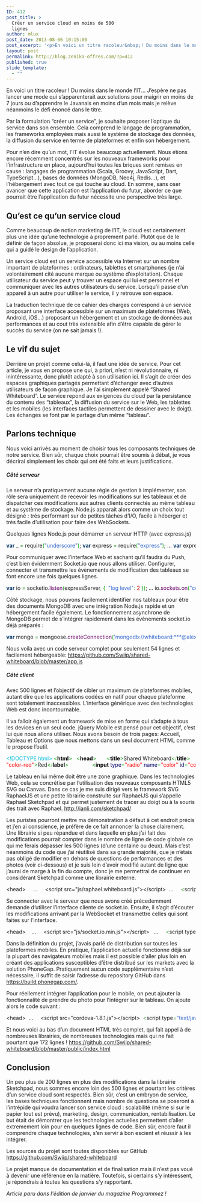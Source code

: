 ```yaml
---
ID: 412
post_title: >
  Créer un service cloud en moins de 500
  lignes
author: mlux
post_date: 2013-08-06 10:15:00
post_excerpt: '<p>En voici un titre racoleur&nbsp;! Du moins dans le monde l’IT... J’espère ne pas lancer une mode qui s’apparenterait aux solutions pour maigrir en moins de 7 jours ou d’apprendre le Javanais en moins d’un mois mais je relève néanmoins le défi énoncé dans le titre.</p>'
layout: post
permalink: http://blog.zenika-offres.com/?p=412
published: true
slide_template:
  - ""
---
```

<p>En voici un titre racoleur&nbsp;! Du moins dans le monde l’IT... J’espère ne pas lancer une mode qui s’apparenterait aux solutions pour maigrir en moins de 7 jours ou d’apprendre le Javanais en moins d’un mois mais je relève néanmoins le défi énoncé dans le titre.</p>
<!--more-->
<p>Par la formulation “créer un service”, je souhaite proposer l’optique du service dans son ensemble. Cela comprend le langage de programmation, les frameworks employées mais aussi le système de stockage des données, la diffusion du service en terme de plateformes et enfin son hébergement.</p> <p>Pour n’en dire qu’un mot, l’IT évolue beaucoup actuellement. Nous étions encore récemment concentrés sur les nouveaux frameworks pour l’infrastructure en place, aujourd’hui toutes les briques sont remises en cause&nbsp;: langages de programmation (Scala, Groovy, JavaScript, Dart, TypeScript...), bases de données (MongoDB, Neo4j, Redis...), et l’hébergement avec tout ce qui touche au cloud. En somme, sans oser avancer que cette application est l’application du futur, aborder ce que pourrait être l’application du futur nécessite une perspective très large.</p> <h2>Qu’est ce qu’un service cloud</h2> <p>Comme beaucoup de notion marketing de l’IT, le cloud est certainement plus une idée qu’une technologie à proprement parlé. Plutôt que de le définir de façon absolue, je proposerai donc ici ma vision, ou au moins celle qui a guidé le design de l’application.</p> <p>Un service cloud est un service accessible via Internet sur un nombre important de plateformes&nbsp;: ordinateurs, tablettes et smartphones (je n’ai volontairement cité aucune marque ou système d’exploitation). Chaque utilisateur du service peut y trouver un espace qui lui est personnel et communiquer avec les autres utilisateurs du service. Lorsqu’il passe d’un appareil à un autre pour utiliser le service, il y retrouve son espace.</p> <p>La traduction technique de ce cahier des charges correspond à un service proposant une interface accessible sur un maximum de plateformes (Web, Android, iOS...) proposant un hébergement et un stockage de données aux performances et au cout très extensible afin d’être capable de gérer le succès du service (on ne sait jamais !).</p> <h2>Le vif du sujet</h2> <p>Derrière un projet comme celui-là, il faut une idée de service. Pour cet article, je vous en propose une qui, à priori, n’est ni révolutionnaire, ni inintéressante, donc plutôt adapté à son utilisation ici. Il s’agit de créer des espaces graphiques partagés permettant d’échanger avec d’autres utilisateurs de façon graphique. Je l’ai simplement appelé “Shared Whiteboard”. Le service repond aux exigences du cloud par la persistance du contenu des “tableaux”, la diffusion du service sur le Web, les tablettes et les mobiles (les interfaces tactiles permettent de dessiner avec le doigt). Les échanges se font par le partage d’un même “tableau”.</p> <h2>Parlons technique</h2> <p>Nous voici arrivés au moment de choisir tous les composants techniques de notre service. Bien sûr, chaque choix pourrait être soumis à débat, je vous décrirai simplement les choix qui ont été faits et leurs justifications.</p> <h5>Côté serveur</h5> <p>Le serveur n’a pratiquement aucune règle de gestion à implémenter, son rôle sera uniquement de recevoir les modifications sur les tableaux et de dispatcher ces modifications aux autres clients connectés au même tableau et au système de stockage. Node.js apparait alors comme un choix tout désigné&nbsp;: très performant sur de petites tâches d’I/O, facile à héberger et très facile d’utilisation pour faire des WebSockets.</p> <p>Quelques lignes Node.js pour démarrer un serveur HTTP (avec express.js)</p> <pre class="javascript code javascript" style="font-family:inherit"><span style="color: #003366; font-weight: bold;">var</span> _ <span style="color: #339933;">=</span> require<span style="color: #009900;">&#40;</span><span style="color: #3366CC;">&quot;underscore&quot;</span><span style="color: #009900;">&#41;</span>; <span style="color: #003366; font-weight: bold;">var</span> express <span style="color: #339933;">=</span> require<span style="color: #009900;">&#40;</span><span style="color: #3366CC;">&quot;express&quot;</span><span style="color: #009900;">&#41;</span>; ... <span style="color: #003366; font-weight: bold;">var</span> expressServer <span style="color: #339933;">=</span> express.<span style="color: #660066;">createServer</span><span style="color: #009900;">&#40;</span><span style="color: #009900;">&#41;</span> expressServer.<span style="color: #003366; font-weight: bold;">use</span><span style="color: #009900;">&#40;</span>express.<span style="color: #660066;">bodyParser</span><span style="color: #009900;">&#40;</span><span style="color: #009900;">&#41;</span><span style="color: #009900;">&#41;</span>; expressServer.<span style="color: #003366; font-weight: bold;">use</span><span style="color: #009900;">&#40;</span>express.<span style="color: #660066;">errorHandler</span><span style="color: #009900;">&#40;</span><span style="color: #009900;">&#41;</span><span style="color: #009900;">&#41;</span>; expressServer.<span style="color: #003366; font-weight: bold;">use</span><span style="color: #009900;">&#40;</span>express.<span style="color: #660066;">static</span><span style="color: #009900;">&#40;</span>__dirname <span style="color: #339933;">+</span> <span style="color: #3366CC;">&quot;/public&quot;</span><span style="color: #009900;">&#41;</span><span style="color: #009900;">&#41;</span>; … <span style="color: #003366; font-weight: bold;">var</span> port <span style="color: #339933;">=</span> parseInt<span style="color: #009900;">&#40;</span>process.<span style="color: #660066;">env</span>.<span style="color: #660066;">PORT</span><span style="color: #339933;">,</span> <span style="color: #CC0000;">10</span><span style="color: #009900;">&#41;</span> || <span style="color: #CC0000;">1337</span>; expressServer.<span style="color: #660066;">listen</span><span style="color: #009900;">&#40;</span>port<span style="color: #009900;">&#41;</span>; console.<span style="color: #660066;">info</span><span style="color: #009900;">&#40;</span><span style="color: #3366CC;">&quot;listen port &quot;</span><span style="color: #339933;">,</span> port<span style="color: #009900;">&#41;</span>;</pre> <p>Pour communiquer avec l’interface Web et sachant qu’il faudra du Push, c’est bien évidemment Socket.io que nous allons utiliser. Configurer, connecter et transmettre les évènements de modification des tableaux se font encore une fois quelques lignes.</p> <pre class="javascript code javascript" style="font-family:inherit"><span style="color: #003366; font-weight: bold;">var</span> io <span style="color: #339933;">=</span> socketio.<span style="color: #660066;">listen</span><span style="color: #009900;">&#40;</span>expressServer<span style="color: #339933;">,</span> <span style="color: #009900;">&#123;</span> 	<span style="color: #3366CC;">&quot;log level&quot;</span><span style="color: #339933;">:</span> <span style="color: #CC0000;">2</span> <span style="color: #009900;">&#125;</span><span style="color: #009900;">&#41;</span>; … io.<span style="color: #660066;">sockets</span>.<span style="color: #660066;">on</span><span style="color: #009900;">&#40;</span><span style="color: #3366CC;">&quot;connection&quot;</span><span style="color: #339933;">,</span> <span style="color: #003366; font-weight: bold;">function</span> <span style="color: #009900;">&#40;</span>socket<span style="color: #009900;">&#41;</span> <span style="color: #009900;">&#123;</span>   	socket.<span style="color: #660066;">on</span><span style="color: #009900;">&#40;</span><span style="color: #3366CC;">&quot;connect&quot;</span><span style="color: #339933;">,</span> <span style="color: #003366; font-weight: bold;">function</span><span style="color: #009900;">&#40;</span>data<span style="color: #009900;">&#41;</span> <span style="color: #009900;">&#123;</span>   		… <span style="color: #006600; font-style: italic;">// void ci dessous</span>   	<span style="color: #009900;">&#125;</span><span style="color: #009900;">&#41;</span>;   	socket.<span style="color: #660066;">on</span><span style="color: #009900;">&#40;</span><span style="color: #3366CC;">&quot;clear&quot;</span><span st
yle="color: #339933;">,</span> <span style="color: #003366; font-weight: bold;">function</span><span style="color: #009900;">&#40;</span>data<span style="color: #009900;">&#41;</span> <span style="color: #009900;">&#123;</span>   		… <span style="color: #006600; font-style: italic;">// void ci dessous</span>   	<span style="color: #009900;">&#125;</span><span style="color: #009900;">&#41;</span>;   	socket.<span style="color: #660066;">on</span><span style="color: #009900;">&#40;</span><span style="color: #3366CC;">&quot;element&quot;</span><span style="color: #339933;">,</span> <span style="color: #003366; font-weight: bold;">function</span><span style="color: #009900;">&#40;</span>data<span style="color: #009900;">&#41;</span> <span style="color: #009900;">&#123;</span> 		console.<span style="color: #660066;">log</span><span style="color: #009900;">&#40;</span><span style="color: #3366CC;">&quot;element message, receiving new&quot;</span><span style="color: #339933;">,</span> data.<span style="color: #660066;">type</span><span style="color: #339933;">,</span> <span style="color: #3366CC;">&quot;element for&quot;</span><span style="color: #339933;">,</span> data.<span style="color: #660066;">whiteboard</span><span style="color: #339933;">,</span> <span style="color: #3366CC;">&quot;whiteboard&quot;</span><span style="color: #009900;">&#41;</span>; 		socket.<span style="color: #660066;">broadcast</span>.<span style="color: #660066;">emit</span><span style="color: #009900;">&#40;</span><span style="color: #3366CC;">&quot;element&quot;</span><span style="color: #339933;">,</span> data<span style="color: #009900;">&#41;</span>; 		… <span style="color: #006600; font-style: italic;">// void ci dessous</span> 	<span style="color: #009900;">&#125;</span><span style="color: #009900;">&#41;</span>; <span style="color: #009900;">&#125;</span><span style="color: #009900;">&#41;</span>;</pre> <p>Côté stockage, nous pouvons facilement identifier nos tableaux pour être des documents MongoDB avec une intégration Node.js rapide et un hébergement facile également. Le fonctionnement asynchrone de MongoDB permet de s’intégrer rapidement dans les évènements socket.io déjà préparés&nbsp;:</p> <pre class="javascript code javascript" style="font-family:inherit"><span style="color: #003366; font-weight: bold;">var</span> mongo <span style="color: #339933;">=</span> mongoose.<span style="color: #660066;">createConnection</span><span style="color: #009900;">&#40;</span><span style="color: #3366CC;">'mongodb://whiteboard:***@alex.mongohq.com:10007/shared-whiteboard'</span><span style="color: #009900;">&#41;</span>; ... <span style="color: #003366; font-weight: bold;">var</span> WhiteBoardElement <span style="color: #339933;">=</span> mongo.<span style="color: #660066;">model</span><span style="color: #009900;">&#40;</span><span style="color: #3366CC;">'WhiteBoardElement'</span><span style="color: #339933;">,</span> <span style="color: #003366; font-weight: bold;">new</span> mongoose.<span style="color: #660066;">Schema</span><span style="color: #009900;">&#40;</span><span style="color: #009900;">&#123;</span> 	whiteboard<span style="color: #339933;">:</span> String<span style="color: #339933;">,</span> 	type<span style="color: #339933;">:</span> String <span style="color: #009900;">&#125;</span><span style="color: #009900;">&#41;</span><span style="color: #009900;">&#41;</span>; &nbsp; io.<span style="color: #660066;">sockets</span>.<span style="color: #660066;">on</span><span style="color: #009900;">&#40;</span><span style="color: #3366CC;">&quot;connection&quot;</span><span style="color: #339933;">,</span> <span style="color: #003366; font-weight: bold;">function</span> <span style="color: #009900;">&#40;</span>socket<span style="color: #009900;">&#41;</span> <span style="color: #009900;">&#123;</span>   	socket.<span style="color: #660066;">on</span><span style="color: #009900;">&#40;</span><span style="color: #3366CC;">&quot;connect&quot;</span><span style="color: #339933;">,</span> <span style="color: #003366; font-weight: bold;">function</span><span style="color: #009900;">&#40;</span>data<span style="color: #009900;">&#41;</span> <span style="color: #009900;">&#123;</span>   		WhiteBoardElement.<span style="color: #660066;">find</span><span style="color: #009900;">&#40;</span><span style="color: #009900;">&#123;</span>   			whiteboard<span style="color: #339933;">:</span> data.<span style="color: #660066;">whiteboard</span>   		<span style="color: #009900;">&#125;</span><span style="color: #339933;">,</span> <span style="color: #003366; font-weight: bold;">function</span><span style="color: #009900;">&#40;</span>err<span style="color: #339933;">,</span> docs<span style="color: #009900;">&#41;</span> <span style="color: #009900;">&#123;</span>   			<span style="color: #000066; font-weight: bold;">if</span><span style="color: #009900;">&#40;</span><span style="color: #339933;">!</span>err<span style="color: #009900;">&#41;</span> <span style="color: #009900;">&#123;</span>   				socket.<span style="color: #660066;">emit</span><span style="color: #009900;">&#40;</span><span style="color: #3366CC;">&quot;init&quot;</span><span style="color: #339933;">,</span> docs<span style="color: #009900;">&#41;</span>; 				console.<span style="color: #660066;">log</span><span style="color: #009900;">&#40;</span><span style="color: #3366CC;">&quot;connect message, whiteboard&quot;</span><span style="color: #339933;">,</span> data.<span style="color: #660066;">whiteboard</span><span style="color: #339933;">,</span> <span style="color: #3366CC;">&quot;return&quot;</span><span style="color: #339933;">,</span> docs.<span style="color: #660066;">length</span><span style="color: #339933;">,</span> <span style="color: #3366CC;">&quot;docs&quot;</span><span style="color: #009900;">&#41;</span>; 			<span style="color: #009900;">&#125;</span> <span style="color: #000066; font-weight: bold;">else</span> <span style="color: #009900;">&#123;</span> 				console.<span style="color: #660066;">error</span><span style="color: #009900;">&#40;</span><span style="color: #3366CC;">&quot;connect message, error from mongodb&quot;</span><span style="color: #339933;">,</span> err<span style="color: #009900;">&#41;</span>; 			<span style="color: #009900;">&#125;</span>   		<span style="color: #009900;">&#125;</span><span style="color: #009900;">&#41;</span>;   	<span style="color: #009900;">&#125;</span><span style="color: #009900;">&#41;</span>;   	socket.<span style="color: #660066;">on</span><span style="color: #009900;">&#40;</span><span style="color: #3366CC;">&quot;clear&quot;</span><span style="color: #339933;">,</span> <span style="color: #003366; font-weight: bold;">function</span><span style="color: #009900;">&#40;</span>data<span style="color: #009900;">&#41;</span> <span style="color: #009900;">&#123;</span>   		console.<span style="color: #660066;">log</span><span style="color: #009900;">&#40;</span><span style="color: #3366CC;">&quot;clear message, deleting elements for whiteboard&quot;</span><span style="color: #339933;">,</span> data<span style="color: #009900;">&#41;</span>; 		WhiteBoardElement.<span style="color: #660066;">find</span><span style="color: #009900;">&#40;</span><span style="color: #009900;">&#123;</span>whiteboard<span style="color: #339933;">:</span> data<span style="color: #009900;">&#125;</span><span style="color: #009900;">&#41;</span>.<span style="color: #660066;">remove</span><span style="color: #009900;">&#40;</span><span style="color: #009900;">&#41;</span>;   	<span style="color: #009900;">&#125;</span><span style="color: #009900;">&#41;</span>;   	socket.<span style="color: #660066;">on</span><span style="color: #009900;">&#40;</span><span style="color: #3366CC;">&quot;element&quot;</span><span style="color: #339933;">,</span> <span style="color: #003366; font-weight: bold;">function</span><span style="color: #009900;">&#40;</span>data<span style="color: #009900;">&#41;</span> <span style="color: #009900;">&#123;</span> 		console.<span style="color: #660066;">log</span><span style="color: #009900;">&#40;</span><span style="color: #3366CC;"
>&quot;element message, receiving new&quot;</span><span style="color: #339933;">,</span> data.<span style="color: #660066;">type</span><span style="color: #339933;">,</span> <span style="color: #3366CC;">&quot;element for&quot;</span><span style="color: #339933;">,</span> data.<span style="color: #660066;">whiteboard</span><span style="color: #339933;">,</span> <span style="color: #3366CC;">&quot;whiteboard&quot;</span><span style="color: #009900;">&#41;</span>; 		socket.<span style="color: #660066;">broadcast</span>.<span style="color: #660066;">emit</span><span style="color: #009900;">&#40;</span><span style="color: #3366CC;">&quot;element&quot;</span><span style="color: #339933;">,</span> data<span style="color: #009900;">&#41;</span>; 		<span style="color: #003366; font-weight: bold;">var</span> instance <span style="color: #339933;">=</span> <span style="color: #003366; font-weight: bold;">new</span> WhiteBoardElement<span style="color: #009900;">&#40;</span>data<span style="color: #339933;">,</span> <span style="color: #003366; font-weight: bold;">false</span><span style="color: #009900;">&#41;</span>; 		instance.<span style="color: #660066;">save</span><span style="color: #009900;">&#40;</span><span style="color: #003366; font-weight: bold;">function</span><span style="color: #009900;">&#40;</span>err<span style="color: #009900;">&#41;</span> <span style="color: #009900;">&#123;</span> 			<span style="color: #000066; font-weight: bold;">if</span><span style="color: #009900;">&#40;</span>err<span style="color: #009900;">&#41;</span> <span style="color: #009900;">&#123;</span> 				console.<span style="color: #660066;">error</span><span style="color: #009900;">&#40;</span><span style="color: #3366CC;">&quot;error on adding the new element in mongodb&quot;</span><span style="color: #339933;">,</span> err<span style="color: #009900;">&#41;</span>; 			<span style="color: #009900;">&#125;</span> 		<span style="color: #009900;">&#125;</span><span style="color: #009900;">&#41;</span>; 	<span style="color: #009900;">&#125;</span><span style="color: #009900;">&#41;</span>; <span style="color: #009900;">&#125;</span><span style="color: #009900;">&#41;</span>;</pre> <p>Nous voila avec un code serveur complet pour seulement 54 lignes et facilement hébergeable: <a href="https://github.com/Swiip/shared-whiteboard/blob/master/app.js">https://github.com/Swiip/shared-whiteboard/blob/master/app.js</a></p> <h5>Côté client</h5> <p>Avec 500 lignes et l’objectif de cibler un maximum de plateformes mobiles, autant dire que les applications codées en natif pour chaque plateforme sont totalement inaccessibles. L’interface générique avec des technologies Web est donc incontournable.</p> <p>Il va falloir également un framework de mise en forme qui s’adapte à tous les devices en un seul code. jQuery Mobile est pensé pour cet objectif, c’est lui que nous allons utiliser. Nous avons besoin de trois pages: Accueil, Tableau et Options que nous mettons dans un seul document HTML comme le propose l’outil.</p> <pre class="html code html" style="font-family:inherit"><span style="color: #00bbdd;">&lt;!DOCTYPE html&gt;</span> <span style="color: #009900;">&lt;<span style="color: #000000; font-weight: bold;">html</span>&gt;</span> 	<span style="color: #009900;">&lt;<span style="color: #000000; font-weight: bold;">head</span>&gt;</span> 		<span style="color: #009900;">&lt;<span style="color: #000000; font-weight: bold;">title</span>&gt;</span>Shared Whiteboard<span style="color: #009900;">&lt;<span style="color: #66cc66;">/</span><span style="color: #000000; font-weight: bold;">title</span>&gt;</span> 		<span style="color: #009900;">&lt;<span style="color: #000000; font-weight: bold;">meta</span> <span style="color: #000066;">name</span><span style="color: #66cc66;">=</span><span style="color: #ff0000;">&quot;viewport&quot;</span> <span style="color: #000066;">content</span><span style="color: #66cc66;">=</span><span style="color: #ff0000;">&quot;width=device-width, initial-scale=1&quot;</span>&gt;</span> 		<span style="color: #009900;">&lt;<span style="color: #000000; font-weight: bold;">link</span> <span style="color: #000066;">rel</span><span style="color: #66cc66;">=</span><span style="color: #ff0000;">&quot;stylesheet&quot;</span> <span style="color: #000066;">href</span><span style="color: #66cc66;">=</span><span style="color: #ff0000;">&quot;http://code.jquery.com/mobile/1.1.0/jquery.mobile-1.1.0.min.css&quot;</span><span style="color: #66cc66;">/</span>&gt;</span> 		<span style="color: #009900;">&lt;<span style="color: #000000; font-weight: bold;">script</span> <span style="color: #000066;">src</span><span style="color: #66cc66;">=</span><span style="color: #ff0000;">&quot;http://code.jquery.com/jquery-1.7.1.min.js&quot;</span>&gt;&lt;<span style="color: #66cc66;">/</span><span style="color: #000000; font-weight: bold;">script</span>&gt;</span> 		<span style="color: #009900;">&lt;<span style="color: #000000; font-weight: bold;">script</span> <span style="color: #000066;">src</span><span style="color: #66cc66;">=</span><span style="color: #ff0000;">&quot;http://code.jquery.com/mobile/1.1.0/jquery.mobile-1.1.0.min.js&quot;</span>&gt;&lt;<span style="color: #66cc66;">/</span><span style="color: #000000; font-weight: bold;">script</span>&gt;</span> 		... // a venir 		 <span style="color: #009900;">&lt;<span style="color: #000000; font-weight: bold;">script</span> <span style="color: #000066;">type</span><span style="color: #66cc66;">=</span><span style="color: #ff0000;">&quot;text/javascript&quot;</span>&gt;</span> 			… // a venir 		<span style="color: #009900;">&lt;<span style="color: #66cc66;">/</span><span style="color: #000000; font-weight: bold;">script</span>&gt;</span> 	<span style="color: #009900;">&lt;<span style="color: #66cc66;">/</span><span style="color: #000000; font-weight: bold;">head</span>&gt;</span> 	<span style="color: #009900;">&lt;<span style="color: #000000; font-weight: bold;">body</span>&gt;</span> 		<span style="color: #009900;">&lt;<span style="color: #000000; font-weight: bold;">div</span> data-role<span style="color: #66cc66;">=</span><span style="color: #ff0000;">&quot;page&quot;</span> <span style="color: #000066;">id</span><span style="color: #66cc66;">=</span><span style="color: #ff0000;">&quot;home&quot;</span>&gt;</span> 			<span style="color: #009900;">&lt;<span style="color: #000000; font-weight: bold;">div</span> data-role<span style="color: #66cc66;">=</span><span style="color: #ff0000;">&quot;header&quot;</span>&gt;</span> 				<span style="color: #009900;">&lt;<span style="color: #000000; font-weight: bold;">h1</span>&gt;</span>Choose your whitboard<span style="color: #009900;">&lt;<span style="color: #66cc66;">/</span><span style="color: #000000; font-weight: bold;">h1</span>&gt;</span> 			<span style="color: #009900;">&lt;<span style="color: #66cc66;">/</span><span style="color: #000000; font-weight: bold;">div</span>&gt;</span>                 	<span style="color: #009900;">&lt;<span style="color: #000000; font-weight: bold;">div</span> data-role<span style="color: #66cc66;">=</span><span style="color: #ff0000;">&quot;content&quot;</span>&gt;</span> 				<span style="color: #009900;">&lt;<span style="color: #000000; font-weight: bold;">h1</span>&gt;</span>Whiteboard's name:<span style="color: #009900;">&lt;<span style="color: #66cc66;">/</span><span style="color: #000000; font-weight: bold;">h1</span>&gt;</span> 				<span style="color: #009900;">&lt;<span style="color: #000000; font-weight: bold;">input</span> <span style="color: #000066;">class</span><span style="color: #66cc66;">=</span><span style="color: #ff0000;">&quot;whiteboard-name&quot;</span> <span style="color: #000066;">type</span><span style="color: #66cc66;">=</span><span style="color: #ff0000;">&quot;text&quot;</span> <span style="color: #000066;">value</span><span style="color: #66cc66;">=</span><span style="color: #ff0000;">&quot;&quot;</span> <span style="color: #66cc66;">/</span>&gt;</span> 				<span style="color: #009900;">&lt;<span style="color: #000000; font-weight: bold;">a</span> <span style="color: #000066;">class</span><span sty
le="color: #66cc66;">=</span><span style="color: #ff0000;">&quot;open-button&quot;</span> data-role<span style="color: #66cc66;">=</span><span style="color: #ff0000;">&quot;button&quot;</span> <span style="color: #000066;">href</span><span style="color: #66cc66;">=</span><span style="color: #ff0000;">&quot;#whiteboard&quot;</span>&gt;</span>Open<span style="color: #009900;">&lt;<span style="color: #66cc66;">/</span><span style="color: #000000; font-weight: bold;">a</span>&gt;</span> 			<span style="color: #009900;">&lt;<span style="color: #66cc66;">/</span><span style="color: #000000; font-weight: bold;">div</span>&gt;</span> 		<span style="color: #009900;">&lt;<span style="color: #66cc66;">/</span><span style="color: #000000; font-weight: bold;">div</span>&gt;</span> 		<span style="color: #009900;">&lt;<span style="color: #000000; font-weight: bold;">div</span> data-role<span style="color: #66cc66;">=</span><span style="color: #ff0000;">&quot;page&quot;</span> <span style="color: #000066;">id</span><span style="color: #66cc66;">=</span><span style="color: #ff0000;">&quot;whiteboard&quot;</span>&gt;</span> 			<span style="color: #009900;">&lt;<span style="color: #000000; font-weight: bold;">div</span> data-role<span style="color: #66cc66;">=</span><span style="color: #ff0000;">&quot;header&quot;</span>&gt;</span> 				<span style="color: #009900;">&lt;<span style="color: #000000; font-weight: bold;">h1</span>&gt;</span>Whiteboard<span style="color: #009900;">&lt;<span style="color: #66cc66;">/</span><span style="color: #000000; font-weight: bold;">h1</span>&gt;</span> 				<span style="color: #009900;">&lt;<span style="color: #000000; font-weight: bold;">a</span> data-icon<span style="color: #66cc66;">=</span><span style="color: #ff0000;">&quot;check&quot;</span> <span style="color: #000066;">class</span><span style="color: #66cc66;">=</span><span style="color: #ff0000;">&quot;ui-btn-right image-ok&quot;</span> <span style="color: #000066;">style</span><span style="color: #66cc66;">=</span><span style="color: #ff0000;">&quot;display: none;&quot;</span>&gt;</span>Ok<span style="color: #009900;">&lt;<span style="color: #66cc66;">/</span><span style="color: #000000; font-weight: bold;">a</span>&gt;</span> 				<span style="color: #009900;">&lt;<span style="color: #000000; font-weight: bold;">a</span> <span style="color: #000066;">href</span><span style="color: #66cc66;">=</span><span style="color: #ff0000;">&quot;#options&quot;</span> data-icon<span style="color: #66cc66;">=</span><span style="color: #ff0000;">&quot;gear&quot;</span> <span style="color: #000066;">class</span><span style="color: #66cc66;">=</span><span style="color: #ff0000;">&quot;ui-btn-right options&quot;</span>&gt;</span>Options<span style="color: #009900;">&lt;<span style="color: #66cc66;">/</span><span style="color: #000000; font-weight: bold;">a</span>&gt;</span> 			<span style="color: #009900;">&lt;<span style="color: #66cc66;">/</span><span style="color: #000000; font-weight: bold;">div</span>&gt;</span> 			<span style="color: #009900;">&lt;<span style="color: #000000; font-weight: bold;">div</span> <span style="color: #000066;">id</span><span style="color: #66cc66;">=</span><span style="color: #ff0000;">&quot;editor&quot;</span>&gt;&lt;<span style="color: #66cc66;">/</span><span style="color: #000000; font-weight: bold;">div</span>&gt;</span> 		<span style="color: #009900;">&lt;<span style="color: #66cc66;">/</span><span style="color: #000000; font-weight: bold;">div</span>&gt;</span> 		<span style="color: #009900;">&lt;<span style="color: #000000; font-weight: bold;">div</span> data-role<span style="color: #66cc66;">=</span><span style="color: #ff0000;">&quot;page&quot;</span> <span style="color: #000066;">id</span><span style="color: #66cc66;">=</span><span style="color: #ff0000;">&quot;options&quot;</span>&gt;</span> 			<span style="color: #009900;">&lt;<span style="color: #000000; font-weight: bold;">div</span> data-role<span style="color: #66cc66;">=</span><span style="color: #ff0000;">&quot;header&quot;</span>&gt;</span> 				<span style="color: #009900;">&lt;<span style="color: #000000; font-weight: bold;">a</span> <span style="color: #000066;">href</span><span style="color: #66cc66;">=</span><span style="color: #ff0000;">&quot;#whiteboard&quot;</span> data-icon<span style="color: #66cc66;">=</span><span style="color: #ff0000;">&quot;arrow-l&quot;</span>&gt;</span>Ok<span style="color: #009900;">&lt;<span style="color: #66cc66;">/</span><span style="color: #000000; font-weight: bold;">a</span>&gt;</span> 				<span style="color: #009900;">&lt;<span style="color: #000000; font-weight: bold;">h1</span>&gt;</span>Options<span style="color: #009900;">&lt;<span style="color: #66cc66;">/</span><span style="color: #000000; font-weight: bold;">h1</span>&gt;</span> 			<span style="color: #009900;">&lt;<span style="color: #66cc66;">/</span><span style="color: #000000; font-weight: bold;">div</span>&gt;</span> 			<span style="color: #009900;">&lt;<span style="color: #000000; font-weight: bold;">a</span> data-role<span style="color: #66cc66;">=</span><span style="color: #ff0000;">&quot;button&quot;</span> <span style="color: #000066;">class</span><span style="color: #66cc66;">=</span><span style="color: #ff0000;">&quot;add-picture-button&quot;</span>&gt;</span>Add a picture<span style="color: #009900;">&lt;<span style="color: #66cc66;">/</span><span style="color: #000000; font-weight: bold;">a</span>&gt;</span> 			<span style="color: #009900;">&lt;<span style="color: #000000; font-weight: bold;">fieldset</span> data-role<span style="color: #66cc66;">=</span><span style="color: #ff0000;">&quot;controlgroup&quot;</span> data-<span style="color: #000066;">type</span><span style="color: #66cc66;">=</span><span style="color: #ff0000;">&quot;horizontal&quot;</span>&gt;</span> 				<span style="color: #009900;">&lt;<span style="color: #000000; font-weight: bold;">legend</span>&gt;</span>Color<span style="color: #009900;">&lt;<span style="color: #66cc66;">/</span><span style="color: #000000; font-weight: bold;">legend</span>&gt;</span> 				<span style="color: #009900;">&lt;<span style="color: #000000; font-weight: bold;">input</span> <span style="color: #000066;">type</span><span style="color: #66cc66;">=</span><span style="color: #ff0000;">&quot;radio&quot;</span> <span style="color: #000066;">name</span><span style="color: #66cc66;">=</span><span style="color: #ff0000;">&quot;color&quot;</span> <span style="color: #000066;">id</span><span style="color: #66cc66;">=</span><span style="color: #ff0000;">&quot;color-black&quot;</span> <span style="color: #000066;">value</span><span style="color: #66cc66;">=</span><span style="color: #ff0000;">&quot;black&quot;</span> <span style="color: #000066;">checked</span><span style="color: #66cc66;">=</span><span style="color: #ff0000;">&quot;checked&quot;</span> <span style="color: #66cc66;">/</span>&gt;</span> <span style="color: #009900;">&lt;<span style="color: #000000; font-weight: bold;">label</span> <span style="color: #000066;">for</span><span style="color: #66cc66;">=</span><span style="color: #ff0000;">&quot;color-black&quot;</span>&gt;</span>Black<span style="color: #009900;">&lt;<span style="color: #66cc66;">/</span><span style="color: #000000; font-weight: bold;">label</span>&gt;</span> 				<span style="color: #009900;">&lt;<span style="color: #000000; font-weight: bold;">input</span> <span style="color: #000066;">type</span><span style="color: #66cc66;">=</span><span style="color: #ff0000;">&quot;radio&quot;</span> <span style="color: #000066;">name</span><span style="color: #66cc66;">=</span><span style="color: #ff0000;">&quot;color&quot;</span> <span style="color: #000066;">id</span><span style="color: #66cc66;">=</span><span style="color: #ff0000;">&quot;color-red&quot;</span> <span style="color: #000066;">value</span><span style="color: #66cc66;">=</span><span style="color: #ff0000;">&quot;red&quot;</span> <span style="color: #66cc66;">/</span>&gt;</span> <span style="color: #009900;">&lt;<span style="color: #000000; font-weight: bold;">label</span> <span style="color: #000066;">for</span><span style="color: #66cc66;">=</span>
<span style="color: #ff0000;">&quot;color-red&quot;</span>&gt;</span>Red<span style="color: #009900;">&lt;<span style="color: #66cc66;">/</span><span style="color: #000000; font-weight: bold;">label</span>&gt;</span> 				<span style="color: #009900;">&lt;<span style="color: #000000; font-weight: bold;">input</span> <span style="color: #000066;">type</span><span style="color: #66cc66;">=</span><span style="color: #ff0000;">&quot;radio&quot;</span> <span style="color: #000066;">name</span><span style="color: #66cc66;">=</span><span style="color: #ff0000;">&quot;color&quot;</span> <span style="color: #000066;">id</span><span style="color: #66cc66;">=</span><span style="color: #ff0000;">&quot;color-blue&quot;</span> <span style="color: #000066;">value</span><span style="color: #66cc66;">=</span><span style="color: #ff0000;">&quot;blue&quot;</span> <span style="color: #66cc66;">/</span>&gt;</span> <span style="color: #009900;">&lt;<span style="color: #000000; font-weight: bold;">label</span> <span style="color: #000066;">for</span><span style="color: #66cc66;">=</span><span style="color: #ff0000;">&quot;color-blue&quot;</span>&gt;</span>Blue<span style="color: #009900;">&lt;<span style="color: #66cc66;">/</span><span style="color: #000000; font-weight: bold;">label</span>&gt;</span> 				<span style="color: #009900;">&lt;<span style="color: #000000; font-weight: bold;">input</span> <span style="color: #000066;">type</span><span style="color: #66cc66;">=</span><span style="color: #ff0000;">&quot;radio&quot;</span> <span style="color: #000066;">name</span><span style="color: #66cc66;">=</span><span style="color: #ff0000;">&quot;color&quot;</span> <span style="color: #000066;">id</span><span style="color: #66cc66;">=</span><span style="color: #ff0000;">&quot;color-green&quot;</span> <span style="color: #000066;">value</span><span style="color: #66cc66;">=</span><span style="color: #ff0000;">&quot;green&quot;</span> <span style="color: #66cc66;">/</span>&gt;</span> <span style="color: #009900;">&lt;<span style="color: #000000; font-weight: bold;">label</span> <span style="color: #000066;">for</span><span style="color: #66cc66;">=</span><span style="color: #ff0000;">&quot;color-green&quot;</span>&gt;</span>Green<span style="color: #009900;">&lt;<span style="color: #66cc66;">/</span><span style="color: #000000; font-weight: bold;">label</span>&gt;</span> 			<span style="color: #009900;">&lt;<span style="color: #66cc66;">/</span><span style="color: #000000; font-weight: bold;">fieldset</span>&gt;</span> 			<span style="color: #009900;">&lt;<span style="color: #000000; font-weight: bold;">label</span> <span style="color: #000066;">for</span><span style="color: #66cc66;">=</span><span style="color: #ff0000;">&quot;width&quot;</span>&gt;</span>Width:<span style="color: #009900;">&lt;<span style="color: #66cc66;">/</span><span style="color: #000000; font-weight: bold;">label</span>&gt;</span> 			<span style="color: #009900;">&lt;<span style="color: #000000; font-weight: bold;">input</span> <span style="color: #000066;">type</span><span style="color: #66cc66;">=</span><span style="color: #ff0000;">&quot;range&quot;</span> <span style="color: #000066;">name</span><span style="color: #66cc66;">=</span><span style="color: #ff0000;">&quot;width&quot;</span> <span style="color: #000066;">id</span><span style="color: #66cc66;">=</span><span style="color: #ff0000;">&quot;width&quot;</span> <span style="color: #000066;">value</span><span style="color: #66cc66;">=</span><span style="color: #ff0000;">&quot;5&quot;</span> min<span style="color: #66cc66;">=</span><span style="color: #ff0000;">&quot;1&quot;</span> max<span style="color: #66cc66;">=</span><span style="color: #ff0000;">&quot;30&quot;</span> <span style="color: #66cc66;">/</span>&gt;</span> 			<span style="color: #009900;">&lt;<span style="color: #000000; font-weight: bold;">a</span> data-role<span style="color: #66cc66;">=</span><span style="color: #ff0000;">&quot;button&quot;</span> data-icon<span style="color: #66cc66;">=</span><span style="color: #ff0000;">&quot;delete&quot;</span> <span style="color: #000066;">class</span><span style="color: #66cc66;">=</span><span style="color: #ff0000;">&quot;clear-whiteboard-button&quot;</span>&gt;</span>Clear whiteboard<span style="color: #009900;">&lt;<span style="color: #66cc66;">/</span><span style="color: #000000; font-weight: bold;">a</span>&gt;</span> 		<span style="color: #009900;">&lt;<span style="color: #66cc66;">/</span><span style="color: #000000; font-weight: bold;">div</span>&gt;</span> 	<span style="color: #009900;">&lt;<span style="color: #66cc66;">/</span><span style="color: #000000; font-weight: bold;">body</span>&gt;</span> <span style="color: #009900;">&lt;<span style="color: #66cc66;">/</span><span style="color: #000000; font-weight: bold;">html</span>&gt;</span></pre> <p>Le tableau en lui même doit être une zone graphique. Dans les technologies Web, cela se concrétise par l’utilisation des nouveaux composants HTML5 SVG ou Canvas. Dans ce cas je me suis dirigé vers le framework SVG RaphaelJS et une petite librairie construite sur RaphaelJS qui s’appelle Raphael Sketchpad et qui permet justement de tracer au doigt ou à la souris des trait avec Raphael. <a href="http://ianli.com/sketchpad/">http://ianli.com/sketchpad/</a></p> <p>Les puristes pourront mettre ma démonstration à défaut à cet endroit précis et j’en ai conscience, je préfère de ce fait annoncer la chose clairement. Une librairie si peu répandue et dans laquelle en plus j’ai fait des modifications pourrait compter dans le nombre de ligne de code globale ce qui me ferais dépasser les 500 lignes (d’une centaine ou deux). Mais c’est néanmoins du code que j’ai réutilisé dans sa grande majorité, que je n’étais pas obligé de modifier en dehors de questions de performances et des photos (voir ci-dessous) et je suis loin d’avoir modifié autant de ligne que j’aurai de marge à la fin du compte, donc je me permettrai de continuer en considérant Sketchpad comme une librairie externe.</p> <pre class="javascript code javascript" style="font-family:inherit">&lt;head&gt; 	... 	&lt;script src=&quot;js/raphael.whiteboard.js&quot;&gt;&lt;/script&gt; 	... 	<span style="color: #339933;">&lt;</span>script type<span style="color: #339933;">=</span><span style="color: #3366CC;">&quot;text/javascript&quot;</span><span style="color: #339933;">&gt;</span> 		... 		<span style="color: #003366; font-weight: bold;">function</span> startWhiteboard<span style="color: #009900;">&#40;</span><span style="color: #009900;">&#41;</span> <span style="color: #009900;">&#123;</span> 			window.<span style="color: #660066;">whiteboard</span> <span style="color: #339933;">=</span> Raphael.<span style="color: #660066;">whiteboard</span><span style="color: #009900;">&#40;</span><span style="color: #3366CC;">&quot;editor&quot;</span><span style="color: #339933;">,</span> <span style="color: #009900;">&#123;</span> 				width<span style="color: #339933;">:</span> <span style="color: #3366CC;">&quot;100%&quot;</span><span style="color: #339933;">,</span> 				height<span style="color: #339933;">:</span> <span style="color: #3366CC;">&quot;100%&quot;</span><span style="color: #339933;">,</span> 				editing<span style="color: #339933;">:</span> <span style="color: #003366; font-weight: bold;">true</span> 			<span style="color: #009900;">&#125;</span><span style="color: #009900;">&#41;</span>; 			whiteboard.<span style="color: #660066;">addChangeHandler</span><span style="color: #009900;">&#40;</span><span style="color: #003366; font-weight: bold;">function</span><span style="color: #009900;">&#40;</span>attr<span style="color: #009900;">&#41;</span> <span style="color: #009900;">&#123;</span> 				<span style="color: #000066; font-weight: bold;">if</span><span style="color: #009900;">&#40;</span>listening<span style="color: #009900;">&#41;</span> <span style="color: #009900;">&#123;</span> 					attr.<span style="color: #660066;">whiteboard</span> <span style="color: #339933;">=</span> whiteboardName; 					socket.<span style="color: #660066;">emit</span><span style="color: #009900;">&#40;</span
><span style="color: #3366CC;">&quot;element&quot;</span><span style="color: #339933;">,</span> attr<span style="color: #009900;">&#41;</span>; 				<span style="color: #009900;">&#125;</span> 			<span style="color: #009900;">&#125;</span><span style="color: #009900;">&#41;</span>; 		<span style="color: #009900;">&#125;</span> 		... 	<span style="color: #339933;">&lt;/</span>script<span style="color: #339933;">&gt;</span> &lt;/head&gt;</pre> <p>Se connecter avec le serveur que nous avons créé précedemment demande d’utiliser l’interface cliente de socket.io. Ensuite, il s’agit d’écouter les modifications arrivant par la WebSocket et transmettre celles qui sont faites sur l’interface.</p> <pre class="javascript code javascript" style="font-family:inherit">&lt;head&gt; 	... 	&lt;script src=&quot;js/socket.io.min.js&quot;&gt;&lt;/script&gt; 	... 	<span style="color: #339933;">&lt;</span>script type<span style="color: #339933;">=</span><span style="color: #3366CC;">&quot;text/javascript&quot;</span><span style="color: #339933;">&gt;</span> 		<span style="color: #003366; font-weight: bold;">var</span> socket<span style="color: #339933;">,</span> whiteboardName<span style="color: #339933;">,</span> listening <span style="color: #339933;">=</span> <span style="color: #003366; font-weight: bold;">true</span>; &nbsp; 		$<span style="color: #009900;">&#40;</span>document<span style="color: #009900;">&#41;</span>.<span style="color: #660066;">bind</span><span style="color: #009900;">&#40;</span><span style="color: #3366CC;">'pageinit'</span><span style="color: #339933;">,</span> <span style="color: #003366; font-weight: bold;">function</span><span style="color: #009900;">&#40;</span>event<span style="color: #009900;">&#41;</span> <span style="color: #009900;">&#123;</span> 			socket <span style="color: #339933;">=</span> io.<span style="color: #660066;">connect</span><span style="color: #009900;">&#40;</span><span style="color: #3366CC;">&quot;&quot;</span><span style="color: #009900;">&#41;</span>; 			... 		<span style="color: #009900;">&#125;</span><span style="color: #009900;">&#41;</span>; 		... 		<span style="color: #003366; font-weight: bold;">function</span> startWhiteboard<span style="color: #009900;">&#40;</span><span style="color: #009900;">&#41;</span> <span style="color: #009900;">&#123;</span> 			... 			<span style="color: #660066;">socket</span>.<span style="color: #660066;">emit</span><span style="color: #009900;">&#40;</span><span style="color: #3366CC;">&quot;connect&quot;</span><span style="color: #339933;">,</span> <span style="color: #009900;">&#123;</span> 				whiteboard<span style="color: #339933;">:</span> whiteboardName 			<span style="color: #009900;">&#125;</span><span style="color: #009900;">&#41;</span>; 			socket.<span style="color: #660066;">on</span><span style="color: #009900;">&#40;</span><span style="color: #3366CC;">&quot;init&quot;</span><span style="color: #339933;">,</span> <span style="color: #003366; font-weight: bold;">function</span><span style="color: #009900;">&#40;</span>elements<span style="color: #009900;">&#41;</span> <span style="color: #009900;">&#123;</span> 				listening <span style="color: #339933;">=</span> <span style="color: #003366; font-weight: bold;">false</span>; 				<span style="color: #003366; font-weight: bold;">var</span> result <span style="color: #339933;">=</span> whiteboard.<span style="color: #660066;">paper</span><span style="color: #009900;">&#40;</span><span style="color: #009900;">&#41;</span>.<span style="color: #660066;">add</span><span style="color: #009900;">&#40;</span>elements<span style="color: #009900;">&#41;</span>; 				listening <span style="color: #339933;">=</span> <span style="color: #003366; font-weight: bold;">true</span>; 			<span style="color: #009900;">&#125;</span><span style="color: #009900;">&#41;</span>; 			socket.<span style="color: #660066;">on</span><span style="color: #009900;">&#40;</span><span style="color: #3366CC;">&quot;element&quot;</span><span style="color: #339933;">,</span> <span style="color: #003366; font-weight: bold;">function</span><span style="color: #009900;">&#40;</span>attr<span style="color: #009900;">&#41;</span> <span style="color: #009900;">&#123;</span> 				<span style="color: #000066; font-weight: bold;">if</span><span style="color: #009900;">&#40;</span>attr.<span style="color: #660066;">whiteboard</span> <span style="color: #339933;">==</span> whiteboardName<span style="color: #009900;">&#41;</span> <span style="color: #009900;">&#123;</span> 					listening <span style="color: #339933;">=</span> <span style="color: #003366; font-weight: bold;">false</span>; 					console.<span style="color: #660066;">log</span><span style="color: #009900;">&#40;</span><span style="color: #3366CC;">&quot;receiving new element of type &quot;</span><span style="color: #339933;">,</span> attr.<span style="color: #660066;">type</span><span style="color: #009900;">&#41;</span>; 					whiteboard.<span style="color: #660066;">paper</span><span style="color: #009900;">&#40;</span><span style="color: #009900;">&#41;</span>.<span style="color: #660066;">add</span><span style="color: #009900;">&#40;</span><span style="color: #009900;">&#91;</span>attr<span style="color: #009900;">&#93;</span><span style="color: #009900;">&#41;</span>; 					listening <span style="color: #339933;">=</span> <span style="color: #003366; font-weight: bold;">true</span>; 				<span style="color: #009900;">&#125;</span> 			<span style="color: #009900;">&#125;</span><span style="color: #009900;">&#41;</span>; 		<span style="color: #009900;">&#125;</span> 	<span style="color: #339933;">&lt;/</span>script<span style="color: #339933;">&gt;</span> &lt;/head&gt;</pre> <p>Dans la définition du projet, j’avais parlé de distribution sur toutes les plateformes mobiles. En pratique, l’application actuelle fonctionne déjà sur la plupart des navigateurs mobiles mais il est possible d’aller plus loin en créant des applications susceptibles d’être distribué sur les markets avec la solution PhoneGap. Pratiquement aucun code supplémentaire n’est nécessaire, il suffit de saisir l’adresse du repository GitHub dans <a href="https://build.phonegap.com/">https://build.phonegap.com/</a>.</p> <p>Pour réellement intégrer l’application pour le mobile, on peut ajouter la fonctionnalité de prendre du photo pour l’intégrer sur le tableau. On ajoute alors le code suivant&nbsp;:</p> <pre class="javascript code javascript" style="font-family:inherit">&lt;head&gt; 	... 	&lt;script src=&quot;cordova-1.8.1.js&quot;&gt;&lt;/script&gt; 	<span style="color: #339933;">&lt;</span>script type<span style="color: #339933;">=</span><span style="color: #3366CC;">&quot;text/javascript&quot;</span><span style="color: #339933;">&gt;</span> 	... 	$<span style="color: #009900;">&#40;</span><span style="color: #3366CC;">&quot;.add-picture-button&quot;</span><span style="color: #009900;">&#41;</span>.<span style="color: #660066;">live</span><span style="color: #009900;">&#40;</span><span style="color: #3366CC;">&quot;click&quot;</span><span style="color: #339933;">,</span> <span style="color: #003366; font-weight: bold;">function</span><span style="color: #009900;">&#40;</span>event<span style="color: #009900;">&#41;</span> <span style="color: #009900;">&#123;</span> 		navigator.<span style="color: #660066;">camera</span>.<span style="color: #660066;">getPicture</span><span style="color: #009900;">&#40;</span><span style="color: #003366; font-weight: bold;">function</span><span style="color: #009900;">&#40;</span>data<span style="color: #009900;">&#41;</span> <span style="color: #009900;">&#123;</span> 			console.<span style="color: #660066;">log</span><span style="color: #009900;">&#40;</span><span style="color: #3366CC;">&quot;camera success &quot;</span><span style="color: #339933;">,</span> data<span style="color: #009900;">&#41;</span>; &nbsp; 			<span style="color: #003366; font-weight: bold;">var</span> src; 			<span style="color: #006600; font-style: italic;">//Hook for PhoneGap simulation stub</span> 			<span style="color: #000066; font-weight: bold;">if</span><span style="color:
#009900;">&#40;</span>data <span style="color: #339933;">==</span> <span style="color: #3366CC;">&quot;chrome-logo.png&quot;</span><span style="color: #009900;">&#41;</span> <span style="color: #009900;">&#123;</span> 				src <span style="color: #339933;">=</span> data; 			<span style="color: #009900;">&#125;</span> <span style="color: #000066; font-weight: bold;">else</span> <span style="color: #009900;">&#123;</span> 				src <span style="color: #339933;">=</span> <span style="color: #3366CC;">&quot;data:image/jpeg;base64,&quot;</span> <span style="color: #339933;">+</span> data; 			<span style="color: #009900;">&#125;</span> 			whiteboard.<span style="color: #660066;">addImage</span><span style="color: #009900;">&#40;</span>src<span style="color: #009900;">&#41;</span>; 			$.<span style="color: #660066;">mobile</span>.<span style="color: #660066;">changePage</span><span style="color: #009900;">&#40;</span><span style="color: #3366CC;">&quot;#whiteboard&quot;</span><span style="color: #009900;">&#41;</span>; 			$<span style="color: #009900;">&#40;</span><span style="color: #3366CC;">&quot;#whiteboard a.image-ok&quot;</span><span style="color: #009900;">&#41;</span>.<span style="color: #660066;">css</span><span style="color: #009900;">&#40;</span><span style="color: #3366CC;">&quot;display&quot;</span><span style="color: #339933;">,</span> <span style="color: #3366CC;">&quot;block&quot;</span><span style="color: #009900;">&#41;</span>; 			$<span style="color: #009900;">&#40;</span><span style="color: #3366CC;">&quot;#whiteboard a.options&quot;</span><span style="color: #009900;">&#41;</span>.<span style="color: #660066;">css</span><span style="color: #009900;">&#40;</span><span style="color: #3366CC;">&quot;display&quot;</span><span style="color: #339933;">,</span> <span style="color: #3366CC;">&quot;none&quot;</span><span style="color: #009900;">&#41;</span>; 		<span style="color: #009900;">&#125;</span><span style="color: #339933;">,</span> <span style="color: #003366; font-weight: bold;">function</span><span style="color: #009900;">&#40;</span>data<span style="color: #009900;">&#41;</span> <span style="color: #009900;">&#123;</span> 			console.<span style="color: #660066;">log</span><span style="color: #009900;">&#40;</span><span style="color: #3366CC;">&quot;camera fail &quot;</span> <span style="color: #339933;">+</span> data<span style="color: #009900;">&#41;</span>; 		<span style="color: #009900;">&#125;</span><span style="color: #339933;">,</span> <span style="color: #009900;">&#123;</span> 			quality<span style="color: #339933;">:</span> <span style="color: #CC0000;">20</span><span style="color: #339933;">,</span> 			destinationType<span style="color: #339933;">:</span> Camera.<span style="color: #660066;">DestinationType</span>.<span style="color: #660066;">DATA_URL</span> 		<span style="color: #009900;">&#125;</span><span style="color: #009900;">&#41;</span>; 	<span style="color: #009900;">&#125;</span><span style="color: #009900;">&#41;</span>; 	... 	$<span style="color: #009900;">&#40;</span><span style="color: #3366CC;">&quot;#whiteboard a.image-ok&quot;</span><span style="color: #009900;">&#41;</span>.<span style="color: #660066;">live</span><span style="color: #009900;">&#40;</span><span style="color: #3366CC;">&quot;click&quot;</span><span style="color: #339933;">,</span> <span style="color: #003366; font-weight: bold;">function</span><span style="color: #009900;">&#40;</span>event<span style="color: #009900;">&#41;</span> <span style="color: #009900;">&#123;</span> 		$<span style="color: #009900;">&#40;</span><span style="color: #3366CC;">&quot;#whiteboard a.image-ok&quot;</span><span style="color: #009900;">&#41;</span>.<span style="color: #660066;">css</span><span style="color: #009900;">&#40;</span><span style="color: #3366CC;">&quot;display&quot;</span><span style="color: #339933;">,</span> <span style="color: #3366CC;">&quot;none&quot;</span><span style="color: #009900;">&#41;</span>; 		$<span style="color: #009900;">&#40;</span><span style="color: #3366CC;">&quot;#whiteboard a.options&quot;</span><span style="color: #009900;">&#41;</span>.<span style="color: #660066;">css</span><span style="color: #009900;">&#40;</span><span style="color: #3366CC;">&quot;display&quot;</span><span style="color: #339933;">,</span> <span style="color: #3366CC;">&quot;block&quot;</span><span style="color: #009900;">&#41;</span>; 		whiteboard.<span style="color: #660066;">validateImage</span><span style="color: #009900;">&#40;</span><span style="color: #009900;">&#41;</span>; 	<span style="color: #009900;">&#125;</span><span style="color: #009900;">&#41;</span>; 	... 	<span style="color: #339933;">&lt;/</span>script<span style="color: #339933;">&gt;</span> &lt;/head&gt;</pre> <p>Et nous voici au bas d’un document HTML très complet, qui fait appel à de nombreuses librairies, de nombreuses technologies mais qui ne fait pourtant que 172 lignes&nbsp;! <a href="https://github.com/Swiip/shared-whiteboard/blob/master/public/index.html">https://github.com/Swiip/shared-whiteboard/blob/master/public/index.html</a></p> <h2>Conclusion</h2> <p>Un peu plus de 200 lignes en plus des modifications dans la librairie Sketchpad, nous sommes encore loin des 500 lignes et pourtant les critères d’un service cloud sont respectés. Bien sûr, c’est un embryon de service, les bases techniques fonctionnent mais nombre de questions se poseront à l’intrépide qui voudra lancer son service cloud&nbsp;: scalabilité (même si sur le papier tout est prévu), marketing, design, communication, rentabilisation. Le but était de démontrer que les technologies actuelles permettent d’aller extremement loin pour en quelques lignes de code. Bien sûr, encore faut il comprendre chaque technologies, s’en servir à bon escient et réussir à les intégrer.</p> <p>Les sources du projet sont toutes disponibles sur GitHub <a href="https://github.com/Swiip/shared-whiteboard">https://github.com/Swiip/shared-whiteboard</a></p> <p>Le projet manque de documentation et de finalisation mais il n’est pas voué à devenir une référence en la matière. Toutefois, si certains s’y intéressent, je répondrais à toutes les questions s’y rapportant.</p> <p><em>Article paru dans l'édition de janvier du magazine Programmez !</em></p>